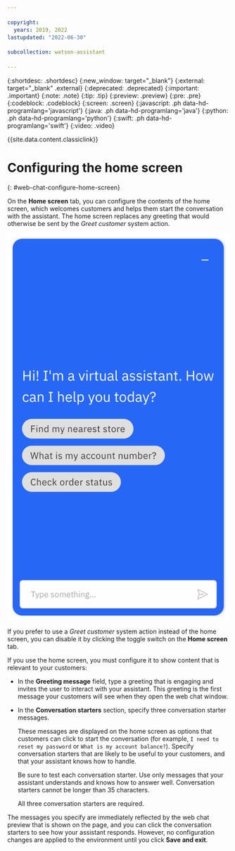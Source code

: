 ```yaml
---

copyright:
  years: 2019, 2022
lastupdated: "2022-06-30"

subcollection: watson-assistant

---
```


{:shortdesc: .shortdesc}
{:new_window: target="_blank"}
{:external: target="_blank" .external}
{:deprecated: .deprecated}
{:important: .important}
{:note: .note}
{:tip: .tip}
{:preview: .preview}
{:pre: .pre}
{:codeblock: .codeblock}
{:screen: .screen}
{:javascript: .ph data-hd-programlang='javascript'}
{:java: .ph data-hd-programlang='java'}
{:python: .ph data-hd-programlang='python'}
{:swift: .ph data-hd-programlang='swift'}
{:video: .video}

{{site.data.content.classiclink}}

# Configuring the home screen
{: #web-chat-configure-home-screen}

On the **Home screen** tab, you can configure the contents of the home screen, which welcomes customers and helps them start the conversation with the assistant. The home screen replaces any greeting that would otherwise be sent by the *Greet customer* system action.

![An example of the home screen](images/home-screen.png)

If you prefer to use a *Greet customer* system action instead of the home screen, you can disable it by clicking the toggle switch on the **Home screen** tab.

If you use the home screen, you must configure it to show content that is relevant to your customers:

- In the **Greeting message** field, type a greeting that is engaging and invites the user to interact with your assistant. This greeting is the first message your customers will see when they open the web chat window.

- In the **Conversation starters** section, specify three conversation starter messages.

    These messages are displayed on the home screen as options that customers can click to start the conversation (for example, `I need to reset my password` or `What is my account balance?`). Specify conversation starters that are likely to be useful to your customers, and that your assistant knows how to handle. 

    Be sure to test each conversation starter. Use only messages that your assistant understands and knows how to answer well. Conversation starters cannot be longer than 35 characters.

    All three conversation starters are required.

The messages you specify are immediately reflected by the web chat preview that is shown on the page, and you can click the conversation starters to see how your assistant responds. However, no configuration changes are applied to the environment until you click **Save and exit**.
